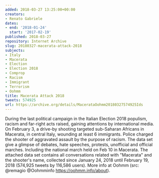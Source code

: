 ```yaml
---
added: 2018-03-27 13:25:00+00:00
creators:
- Renato Gabriele
dates:
- end: '2018-01-24'
  start: '2017-02-19'
published: 2018-03-27
repository: Internet Archive
slug: 20180327-macerata-attack-2018
subjects:
- Italy
- Macerata
- Election
- Election 2018
- Comprop
- Racism
- Immigrant
- Terrorism
- Oohmm
title: Macerata Attack 2018
tweets: 574925
url: https://archive.org/details/MacerataOohmm20180327574925Ids
---
```


During the last political campaign in the Italian Election 2018 populism, racism and far-right acts raised, gaining attentions by international media. On February 3, a drive-by shooting targeted sub-Saharan Africans in Macerata, in central Italy, wounding at least 6 immigrants. Police charged the shooter of aggravated assault by the purpose of racism. The data set give a glimpse of debates, hate speeches, protests, unofficial and official marches. Including the national march held on Feb 10 in Macerata. The attached data set contains all conversations related with "Macerata"  and the shooter's name, collected since January 24, 2018 until February 19, 2018 (574,925 tweets by 116,586 users). More info at Oohmm (src: @remagio @Oohmminfo https://oohmm.info/about).
